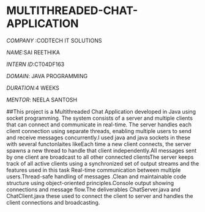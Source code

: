# MULTITHREADED-CHAT-APPLICATION

*COMPANY* :CODTECH IT SOLUTIONS

*NAME*:SAI REETHIKA

*INTERN ID*:CT04DF163

*DOMAIN*: JAVA PROGRAMMING

*DURATION*:4 WEEKS

*MENTOR*: NEELA SANTOSH

##This project is a Multithreaded Chat Application developed in Java using socket programming. The system consists of a server and multiple clients that can connect and communicate in real-time. The server handles each client connection using separate threads, enabling multiple users to send and receive messages concurrently.I used java and java sockets in these with several functonlaites likeEach time a new client connects, the server spawns a new thread to handle that client independently.All messages sent by one client are broadcast to all other connected clientsThe server keeps track of all active clients using a synchronized set of output streams and the features used in this task Real-time communication between multiple users.Thread-safe handling of messages .Clean and maintainable code structure using object-oriented principles.Console output showing connections and message flow.The deliverables ChatServer.java and ChatClient.java these used to connect the client to server and handles the client connections and broadcasting.





